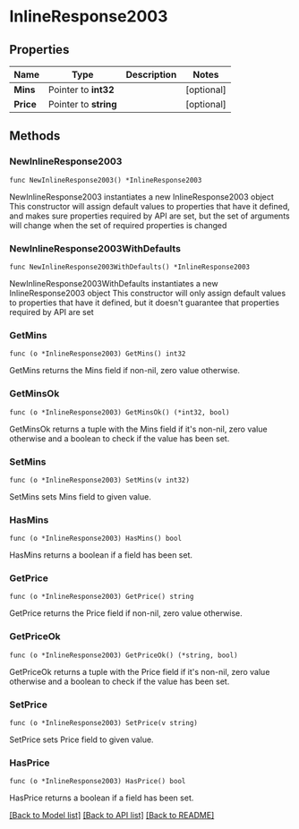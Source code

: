 # InlineResponse2003

## Properties

Name | Type | Description | Notes
------------ | ------------- | ------------- | -------------
**Mins** | Pointer to **int32** |  | [optional] 
**Price** | Pointer to **string** |  | [optional] 

## Methods

### NewInlineResponse2003

`func NewInlineResponse2003() *InlineResponse2003`

NewInlineResponse2003 instantiates a new InlineResponse2003 object
This constructor will assign default values to properties that have it defined,
and makes sure properties required by API are set, but the set of arguments
will change when the set of required properties is changed

### NewInlineResponse2003WithDefaults

`func NewInlineResponse2003WithDefaults() *InlineResponse2003`

NewInlineResponse2003WithDefaults instantiates a new InlineResponse2003 object
This constructor will only assign default values to properties that have it defined,
but it doesn't guarantee that properties required by API are set

### GetMins

`func (o *InlineResponse2003) GetMins() int32`

GetMins returns the Mins field if non-nil, zero value otherwise.

### GetMinsOk

`func (o *InlineResponse2003) GetMinsOk() (*int32, bool)`

GetMinsOk returns a tuple with the Mins field if it's non-nil, zero value otherwise
and a boolean to check if the value has been set.

### SetMins

`func (o *InlineResponse2003) SetMins(v int32)`

SetMins sets Mins field to given value.

### HasMins

`func (o *InlineResponse2003) HasMins() bool`

HasMins returns a boolean if a field has been set.

### GetPrice

`func (o *InlineResponse2003) GetPrice() string`

GetPrice returns the Price field if non-nil, zero value otherwise.

### GetPriceOk

`func (o *InlineResponse2003) GetPriceOk() (*string, bool)`

GetPriceOk returns a tuple with the Price field if it's non-nil, zero value otherwise
and a boolean to check if the value has been set.

### SetPrice

`func (o *InlineResponse2003) SetPrice(v string)`

SetPrice sets Price field to given value.

### HasPrice

`func (o *InlineResponse2003) HasPrice() bool`

HasPrice returns a boolean if a field has been set.


[[Back to Model list]](../README.md#documentation-for-models) [[Back to API list]](../README.md#documentation-for-api-endpoints) [[Back to README]](../README.md)


